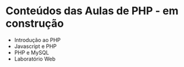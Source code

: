 # Conteúdos das Aulas de PHP - em construção
* Introdução ao PHP
* Javascript e PHP
* PHP e MySQL
* Laboratório Web
